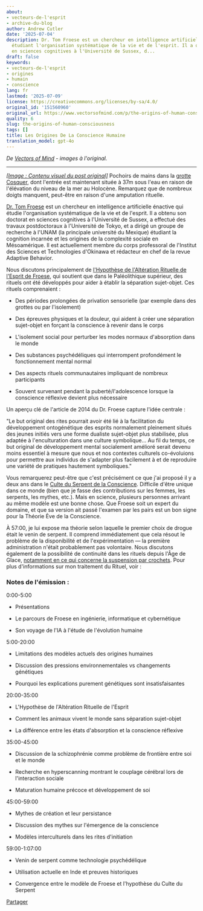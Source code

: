 ```yaml
---
about:
- vecteurs-de-l'esprit
- archive-du-blog
author: Andrew Cutler
date: '2025-07-04'
description: Dr. Tom Froese est un chercheur en intelligence artificielle énactive
  étudiant l'organisation systématique de la vie et de l'esprit. Il a obtenu son doctorat
  en sciences cognitives à l'Université de Sussex, d...
draft: false
keywords:
- vecteurs-de-l'esprit
- origines
- humain
- conscience
lang: fr
lastmod: '2025-07-09'
license: https://creativecommons.org/licenses/by-sa/4.0/
original_id: '151560960'
original_url: https://www.vectorsofmind.com/p/the-origins-of-human-consciousness
quality: 6
slug: the-origins-of-human-consciousness
tags: []
title: Les Origines De La Conscience Humaine
translation_model: gpt-4o
---
```


*De [Vectors of Mind](https://www.vectorsofmind.com/p/the-origins-of-human-consciousness) - images à l'original.*

---

[*[Image : Contenu visuel du post original]*](https://substackcdn.com/image/fetch/$s_!C0u3!,f_auto,q_auto:good,fl_progressive:steep/https%3A%2F%2Fsubstack-post-media.s3.amazonaws.com%2Fpublic%2Fimages%2F73ec3760-eb6a-4df5-8c11-4c52660928ca_1350x900.jpeg) Pochoirs de mains dans la [grotte Cosquer](https://www.newscientist.com/article/mg25734300-900-cave-paintings-of-mutilated-hands-could-be-a-stone-age-sign-language/), dont l'entrée est maintenant située à 37m sous l'eau en raison de l'élévation du niveau de la mer au Holocène. Remarquez que de nombreux doigts manquent, peut-être en raison d'une amputation rituelle.

[Dr. Tom Froese](https://twitter.com/drtomfroese) est un chercheur en intelligence artificielle énactive qui étudie l'organisation systématique de la vie et de l'esprit. Il a obtenu son doctorat en sciences cognitives à l'Université de Sussex, a effectué des travaux postdoctoraux à l'Université de Tokyo, et a dirigé un groupe de recherche à l'UNAM (la principale université du Mexique) étudiant la cognition incarnée et les origines de la complexité sociale en Mésoamérique. Il est actuellement membre du corps professoral de l'Institut des Sciences et Technologies d'Okinawa et rédacteur en chef de la revue Adaptive Behavior.

Nous discutons principalement de [l'Hypothèse de l'Altération Rituelle de l'Esprit de Froese](https://www.academia.edu/10396191/The_ritualised_mind_alteration_hypothesis_of_the_origins_and_evolution_of_the_symbolic_human_mind), qui soutient que dans le Paléolithique supérieur, des rituels ont été développés pour aider à établir la séparation sujet-objet. Ces rituels comprenaient :

 * Des périodes prolongées de privation sensorielle (par exemple dans des grottes ou par l'isolement)

 * Des épreuves physiques et la douleur, qui aident à créer une séparation sujet-objet en forçant la conscience à revenir dans le corps

 * L'isolement social pour perturber les modes normaux d'absorption dans le monde

 * Des substances psychédéliques qui interrompent profondément le fonctionnement mental normal

 * Des aspects rituels communautaires impliquant de nombreux participants

 * Souvent survenant pendant la puberté/l'adolescence lorsque la conscience réflexive devient plus nécessaire

Un aperçu clé de l'article de 2014 du Dr. Froese capture l'idée centrale :

"Le but original des rites pourrait avoir été lié à la facilitation du développement ontogénétique des esprits normalement pleinement situés des jeunes initiés vers une forme dualiste sujet-objet plus stabilisée, plus adaptée à l'enculturation dans une culture symbolique... Au fil du temps, ce but original de développement mental socialement amélioré serait devenu moins essentiel à mesure que nous et nos contextes culturels co-évoluions pour permettre aux individus de s'adapter plus facilement à et de reproduire une variété de pratiques hautement symboliques."

Vous remarquerez peut-être que c'est précisément ce que j'ai proposé il y a deux ans dans le [Culte du Serpent de la Conscience](https://www.vectorsofmind.com/p/the-snake-cult-of-consciousness). Difficile d'être unique dans ce monde (bien que je fasse des contributions sur les femmes, les serpents, les mythes, etc.). Mais en science, plusieurs personnes arrivant au même modèle est une bonne chose. Que Froese soit un expert du domaine, et que sa version ait passé l'examen par les pairs est un bon signe pour la Théorie Ève de la Conscience.

À 57:00, je lui expose ma théorie selon laquelle le premier choix de drogue était le venin de serpent. Il comprend immédiatement que cela résout le problème de la disponibilité et de l'expérimentation — la première administration n'était probablement pas volontaire. Nous discutons également de la possibilité de continuité dans les rituels depuis l'Âge de Glace, [notamment en ce qui concerne la suspension par crochets](https://www.vectorsofmind.com/p/evidence-for-global-cultural-diffusion). Pour plus d'informations sur mon traitement du Rituel, voir :

### Notes de l'émission :

0:00-5:00

 * Présentations

 * Le parcours de Froese en ingénierie, informatique et cybernétique

 * Son voyage de l'IA à l'étude de l'évolution humaine

5:00-20:00

 * Limitations des modèles actuels des origines humaines

 * Discussion des pressions environnementales vs changements génétiques

 * Pourquoi les explications purement génétiques sont insatisfaisantes

20:00-35:00

 * L'Hypothèse de l'Altération Rituelle de l'Esprit

 * Comment les animaux vivent le monde sans séparation sujet-objet

 * La différence entre les états d'absorption et la conscience réflexive

35:00-45:00

 * Discussion de la schizophrénie comme problème de frontière entre soi et le monde

 * Recherche en hyperscanning montrant le couplage cérébral lors de l'interaction sociale

 * Maturation humaine précoce et développement de soi

45:00-59:00

 * Mythes de création et leur persistance

 * Discussion des mythes sur l'émergence de la conscience

 * Modèles interculturels dans les rites d'initiation

59:00-1:07:00

 * Venin de serpent comme technologie psychédélique

 * Utilisation actuelle en Inde et preuves historiques

 * Convergence entre le modèle de Froese et l'hypothèse du Culte du Serpent

[Partager](https://www.vectorsofmind.com/p/the-origins-of-human-consciousness?action=share)